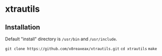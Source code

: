 # xtrautils
## Installation
Default "install" directory is `/usr/bin` and `/usr/include`.  

`git clone https://github.com/x0reaxeax/xtrautils.git`
`cd xtrautils`
`make`
